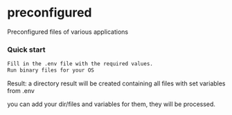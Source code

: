 # preconfigured
Preconfigured files of various applications

### Quick start

```sh
Fill in the .env file with the required values.
Run binary files for your OS
```
Result: a directory result will be created containing all files with set variables from .env

you can add your dir/files and variables for them, they will be processed.